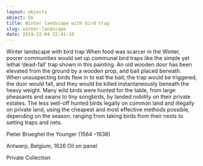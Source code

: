 ```yaml
---
layout: objects
object: 56
title: Winter landscape with bird trap
slug: winter-landscape
date: 2019-12-04 22:41:16
---
```

Winter landscape with bird trap  When food was scarcer in the Winter, poorer communities would set up communal bird traps like the simple yet lethal ‘dead-fall’  trap shown in this painting. An old wooden door has been elevated from the ground by a wooden prop, and bait placed beneath. When unsuspecting birds flew in to eat the bait,  the trap would be triggered, the door would fall, and they would be killed instantaneously beneath the heavy weight.  Many wild birds were hunted for the table, from large pheasants and swans to tiny songbirds, by landed nobility on their private estates. The less well-off hunted birds legally on common land and illegally on private land, using the cheapest and most effective methods possible, depending on the season, ranging from taking birds from their nests to setting traps and nets.

Pieter Brueghel the Younger (1564 –1638)  

Antwerp, Belgium, 1626 Oil on panel  

Private Collection
